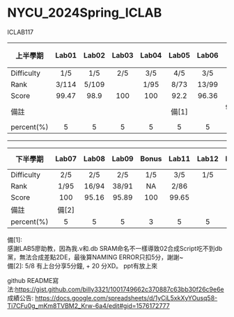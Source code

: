 # NYCU_2024Spring_ICLAB     
ICLAB117

|  上半學期    | Lab01  | Lab02 | Lab03 | Lab04 | Lab05 | Lab06 |上機考 |    MIDTERM PROJECT | MID EXAM |
| ------------|:------:|:-----:|:-----:|:-----:|:-----:|:-----:|:--------------:|:-----:|:-------:|
| Difficulty  |  1/5   |  1/5  |2/5|3/5|4/5|3/5|3/5|5/5|3/5||
| Rank        |  3/114 | 5/109   ||1/95|8/73|13/99|NA|2/87|5/127||
| Score       |  99.47 |   98.9 |100|100|92.2|96.36|50|99.66|94/100||
| 備註  | ||||備[1]||9/127 XD||||
| percent(%)|5|5|5|5|5|5|5|8|8|
-------------------------
|  下半學期    | Lab07  | Lab08 | Lab09 | Bonus | Lab11 | Lab12 | LAB13|   FINAL PROJECT  | FINAL EXAM |
| ------------|:------:|:-----:|:-----:|:-----:|:-----:|:-----:|:--------------:|:-----:|:-------:|
| Difficulty  |2/5|2/5|2/5|1/5|3/5|1/5|1/5|||||
| Rank        |1/95|16/94|38/91|NA|2/86||NA|||||
| Score       |100|95.16|95.89|100|99.65||100|||||
| 備註  |備[2]|||||||||||
| percent(%)|5|5|5|3|5|5|5|8|8|

備[1]:    
感謝LAB5廖助教，因為我.v和.db SRAM命名不一樣導致02合成Script吃不到db黨，無法合成差點2DE，最後算NAMING ERROR只扣5分，謝謝~      
備[2]: 5/8 有上台分享5分鐘, + 20 分XD。 ppt有放上來

github README寫法:https://gist.github.com/billy3321/1001749662c370887c63bb30f26c9e6e    
成績公告: https://docs.google.com/spreadsheets/d/1yCiL5xkXyYOusq58-Ti7CFu0g_mKm8TVBM2_Krw-6a4/edit#gid=1576172777    
